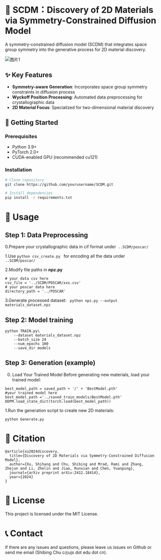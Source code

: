 # 🔬 SCDM：Discovery of 2D Materials via Symmetry-Constrained Diffusion Model

A symmetry-constrained diffusion model (SCDM) that integrates space group symmetry into the generative process for 2D material discovery.

![图片1](https://github.com/user-attachments/assets/1608e7f2-da93-44bb-8002-bd5070ece32c)


## ✨ Key Features
- **Symmetry-aware Generation**: Incorporates space group symmetry constraints in diffusion process
- **Wyckoff Position Processing**: Automated data preprocessing for crystallographic data
- **2D Material Focus**: Specialized for two-dimensional material discovery

## 🚀 Getting Started

### Prerequisites
- Python 3.9+  
- PyTorch 2.0+  
- CUDA-enabled GPU (recommended cu121) 

### Installation

```bash
# Clone repository
git clone https://github.com/yourusername/SCDM.git

# Install dependencies
pip install -r requirements.txt
```

# 📖 Usage
## Step 1: Data Preprocessing
0.Prepare your crystallographic data in cif format under``` ..SCDM/poscar/```

1.Use ```python csv_create.py ``` for encoding all the data  under ``` ..SCDM/poscar/```

2.Modify file paths in **npz.py**
```
# your data csv here
csv_file = '../SCDM/POSCAR/xxx.csv'
# your poscar data here
directory_path = '../POSCAR'
```
3.Generate processed dataset:
``` python npz.py --output materials_dataset.npz```

## Step 2: Model training

```
python TRAIN.py\
    --dataset materials_dataset.npz 
    --batch_size 24 
    --num_epochs 100 
    --save_dir models
```
## Step 3: Generation (example)
0. Load Your Trained Model
Before generating new materials, load your trained model:
```
best_model_path = saved_path + '/' + 'BestModel.pth'
#your trained model here
best_model_path ='../saved_train_models/BestModel.pth'
DDPM.load_state_dict(torch.load(best_model_path)) 
```
1.Run the generation script to create new 2D materials:
```
python Generate.py

```

# 🤝 Citation
```
@article{xu2024discovery,
  title={Discovery of 2D Materials via Symmetry-Constrained Diffusion Model},
  author={Xu, Shihang and Chu, Shibing and Mrad, Rami and Zhang, Zhejun and Li, Zhelin and Jiao, Runxian and Chen, Yuanping},
  journal={arXiv preprint arXiv:2412.18414},
  year={2024}
}
```

# 📜 License
This project is licensed under the MIT License.

# 📞 Contact
If there are any issues and questions, please leave us issues on Github or send me email (Shibing Chu c◎ujs dot edu dot cn).


